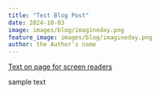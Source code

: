 ```yaml
---
title: "Test Blog Post"
date: 2024-10-03
image: images/blog/imagineday.png
feature_image: images/blog/imagineday.png
author: the Author's name
---
```


[Text on page for screen readers](/testblogpost.txt)


sample text



